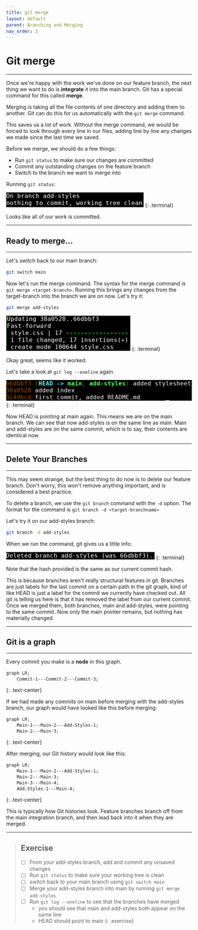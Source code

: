 ```yaml
---
title: git merge
layout: default
parent: Branching and Merging
nav_order: 3
---
```

# Git merge
---

Once we're happy with the work we've done on our feature branch, the next thing we want to do is __integrate__ it into the main branch. Git has a special command for this called __merge__.

Merging is taking all the file contents of one directory and adding them to another. Git can do this for us automatically with the ```git merge``` command. 

This saves us a lot of work. Without the merge command, we would be forced to look through every line in our files, adding line by line any changes we made since the last time we saved.

Before we merge, we should do a few things:
* Run ```git status``` to make sure our changes are committed
* Commit any outstanding changes on the feature branch
* Switch to the branch we want to merge into

Running ```git status```:

![ready](../images/merge/ready.png)
{: .terminal}

Looks like all of our work is committed. 

---
## Ready to merge...
---

Let's switch back to our main branch:
```bash
git switch main
```

Now let's run the merge command. The syntax for the merge command is ```git merge <target-branch>```. Running this brings any changes from the target-branch into the branch we are on now. Let's try it:

```bash
git merge add-styles
```

![fast forward](../images/merge/fast-forward.png)
{: .terminal}

Okay great, seems like it worked. 

Let's take a look at ```git log --oneline``` again.

![merged log](../images/merge/merged-log.png)
{: .terminal}

Now HEAD is pointing at main again. This means we are on the main branch. We can see that now add-styles is on the same line as main. Main and add-styles are on the same commit, which is to say, their contents are identical now. 

---
## Delete Your Branches
---

This may seem strange, but the best thing to do now is to delete our feature branch. Don't worry, this won't remove anything important, and is considered a best practice. 

To delete a branch, we use the ```git branch``` command with the ```-d``` option. The format for the command is ```git branch -d <target-branchname>```

Let's try it on our add-styles branch:

```bash
git branch -d add-styles
```
When we run the command, git gives us a little info:

![delete branch](../images/merge/delete-branch.png)
{: .terminal}

Note that the hash provided is the same as our current commit hash. 

This is because branches aren't really structural features in git. Branches are just labels for the last commit on a certain path in the git graph, kind of like HEAD is just a label for the commit we currently have checked out. All git is telling us here is that it has removed the label from our current commit. Once we merged them, both branches, main and add-styles, were pointing to the same commit. Now only the main pointer remains, but nothing has materially changed.

---
## Git is a graph
---

Every commit you make is a __node__ in this graph.


```mermaid
graph LR;
    Commit-1---Commit-2---Commit-3;
```
{: .text-center}



If we had made any commits on main before merging with the add-styles branch, our graph would have looked like this before merging:

```mermaid
graph LR;
    Main-1---Main-2---Add-Styles-1;
    Main-2---Main-3;
```
{: .text-center}


After merging, our Git history would look like this:

```mermaid
graph LR;
    Main-1---Main-2---Add-Styles-1;
    Main-2---Main-3;
    Main-3---Main-4;
    Add-Styles-1---Main-4;
```
{: .text-center}

This is typically how Git histories look. Feature branches branch off from the main integration branch, and then lead back into it when they are merged.

---
> ## Exercise
> - [ ] From your add-styles branch, add and commit any unsaved changes
> - [ ] Run `git status` to make sure your working tree is clean
> - [ ] switch back to your main branch using `git switch main`
> - [ ] Merge your add-styles branch into main by running `git merge add-styles`
> - [ ] Run `git log --oneline` to see that the branches have merged
>     * you should see that main and add-styles both appear on the same line
>     * HEAD should point to main
{: .exercise}

